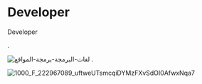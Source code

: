# Developer
Developer


.

![لغات-البرمجة-برمجة-المواقع](https://user-images.githubusercontent.com/55116927/187590767-658f1d04-44ea-4064-acf4-7a54c1517fb0.jpg)
.



![1000_F_222967089_uftweUTsmcqiDYMzFXvSdOI0AfwxNqa7](https://user-images.githubusercontent.com/55116927/187591213-c17d713e-5cda-4386-b6fe-cd3c7d09f21d.jpg)
